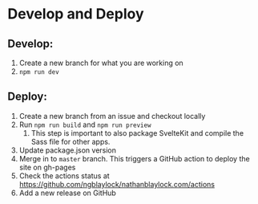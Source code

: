 # Develop and Deploy

## Develop: 
1. Create a new branch for what you are working on
2. `npm run dev`

## Deploy:
1. Create a new branch from an issue and checkout locally
2. Run `npm run build` and `npm run preview`
   1. This step is important to also package SvelteKit and compile the Sass file for other apps.
3. Update package.json version
4. Merge in to `master` branch. This triggers a GitHub action to deploy the site on gh-pages
5. Check the actions status at https://github.com/ngblaylock/nathanblaylock.com/actions
6. Add a new release on GitHub